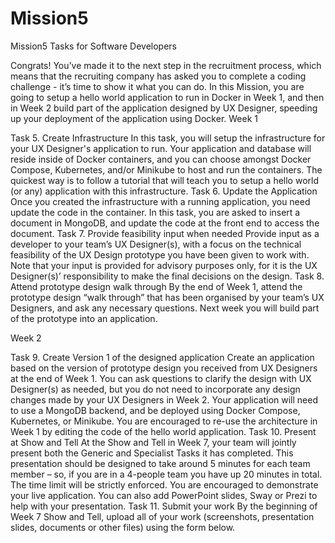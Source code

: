 # Mission5

Mission5
Tasks for Software Developers


Congrats! You’ve made it to the next step in the recruitment process, which means that the recruiting company has asked you to complete a coding challenge - it’s time to show it what you can do. In this Mission, you are going to setup a hello world application to run in Docker in Week 1, and then in Week 2 build part of the application designed by UX Designer, speeding up your deployment of the application using Docker.
Week 1

Task 5. Create Infrastructure In this task, you will setup the infrastructure for your UX Designer's application to run. Your application and database will reside inside of Docker containers, and you can choose amongst Docker Compose, Kubernetes, and/or Minikube to host and run the containers. The quickest way is to follow a tutorial that will teach you to setup a hello world (or any) application with this infrastructure.
Task 6. Update the Application Once you created the infrastructure with a running application, you need update the code in the container. In this task, you are asked to insert a document in MongoDB, and update the code at the front end to access the document.
Task 7. Provide feasibility input when needed Provide input as a developer to your team’s UX Designer(s), with a focus on the technical feasibility of the UX Design prototype you have been given to work with. Note that your input is provided for advisory purposes only, for it is the UX Designer(s)’ responsibility to make the final decisions on the design.
Task 8. Attend prototype design walk through By the end of Week 1, attend the prototype design “walk through” that has been organised by your team’s UX Designers, and ask any necessary questions. Next week you will build part of the prototype into an application.

Week 2

Task 9. Create Version 1 of the designed application Create an application based on the version of prototype design you received from UX Designers at the end of Week 1. You can ask questions to clarify the design with UX Designer(s) as needed, but you do not need to incorporate any design changes made by your UX Designers in Week 2.
Your application will need to use a MongoDB backend, and be deployed using Docker Compose, Kubernetes, or Minikube. You are encouraged to re-use the architecture in Week 1 by editing the code of the hello world application.
Task 10. Present at Show and Tell
At the Show and Tell in Week 7, your team will jointly present both the Generic and Specialist Tasks it has completed.  This presentation should be designed to take around 5 minutes for each team member – so, if you are in a 4-people team you have up 20 minutes in total.  The time limit will be strictly enforced.  You are encouraged to demonstrate your live application.  You can also add PowerPoint slides, Sway or Prezi to help with your presentation.
Task 11. Submit your work By the beginning of Week 7 Show and Tell, upload all of your work (screenshots, presentation slides, documents or other files) using the form below.
